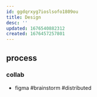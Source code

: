 ```yaml
---
id: ggdqrxyg7ioslsofo1809ou
title: Design
desc: ''
updated: 1676540882312
created: 1676457257801
---
```

## process
### collab
- figma #brainstorm #distributed
